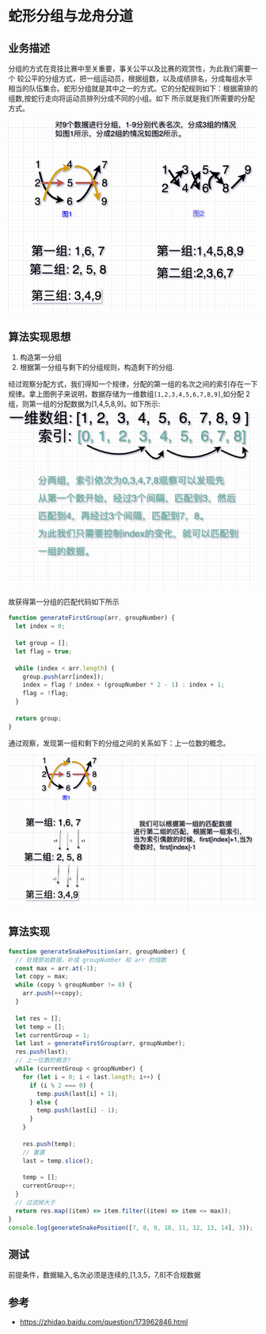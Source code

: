 # 蛇形分组与龙舟分道

## 业务描述

分组的方式在竞技比赛中至关重要，事关公平以及比赛的观赏性，为此我们需要一个 较公平的分组方式，把一组运动员，根据组数，以及成绩排名，分成每组水平相当的队伍集合。蛇形分组就是其中之一的方式。它的分配规则如下：根据需排的组数,按蛇行走向将运动员排列分成不同的小组。如下
所示就是我们所需要的分配方式。

<img src="./pic/蛇形分组示意图.png">

## 算法实现思想

1. 构造第一分组
2. 根据第一分组与剩下的分组规则，构造剩下的分组.

经过观察分配方式，我们得知一个规律，分配的第一组的名次之间的索引存在一下规律。拿上图例子来说明，数据存储为一维数组`[1,2,3,4,5,6,7,8,9]`,如分配 2 组，则第一组的分配数据为[1,4,5,8,9]。如下所示:
<img src="./pic/索引规律.png">

故获得第一分组的匹配代码如下所示

```js
function generateFirstGroup(arr, groupNumber) {
  let index = 0;

  let group = [];
  let flag = true;

  while (index < arr.length) {
    group.push(arr[index]);
    index = flag ? index + (groupNumber * 2 - 1) : index + 1;
    flag = !flag;
  }

  return group;
}
```

通过观察，发现第一组和剩下的分组之间的关系如下：上一位数的概念。

<img src="./pic/第一组数据匹配剩余组.png">

## 算法实现

```js
function generateSnakePosition(arr, groupNumber) {
  // 处理原始数据，补成 groupNumber 和 arr 的倍数
  const max = arr.at(-1);
  let copy = max;
  while (copy % groupNumber != 0) {
    arr.push(++copy);
  }

  let res = [];
  let temp = [];
  let currentGroup = 1;
  let last = generateFirstGroup(arr, groupNumber);
  res.push(last);
  // 上一位数的概念?
  while (currentGroup < groupNumber) {
    for (let i = 0; i < last.length; i++) {
      if (i % 2 === 0) {
        temp.push(last[i] + 1);
      } else {
        temp.push(last[i] - 1);
      }
    }

    res.push(temp);
    // 重置
    last = temp.slice();

    temp = [];
    currentGroup++;
  }
  // 过滤掉大于
  return res.map((item) => item.filter((item) => item <= max));
}
console.log(generateSnakePosition([7, 8, 9, 10, 11, 12, 13, 14], 3));
```

## 测试

前提条件，数据输入,名次必须是连续的,[1,3,5，7,8]不合规数据

## 参考

- https://zhidao.baidu.com/question/173962846.html
